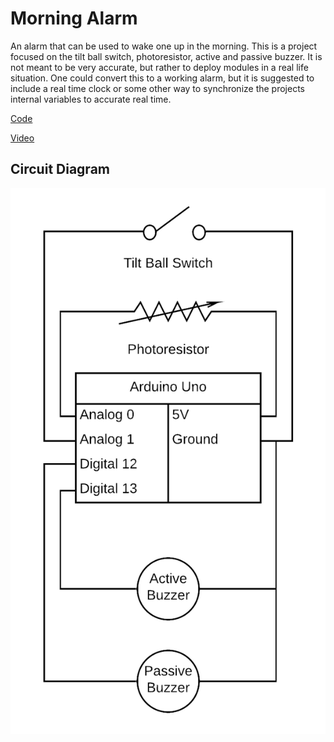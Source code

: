 # Morning Alarm
 
An alarm that can be used to wake one up in the morning. This is a project focused on the tilt ball switch, photoresistor, active and passive buzzer. It is not meant to be very accurate, but rather to deploy modules in a real life situation. One could convert this to a working alarm, but it is suggested to include a real time clock or some other way to synchronize the projects internal variables to accurate real time.
 
[Code](./morning-alarm.ino)
 
[Video](./morning-alarm.mp4)
 
## Circuit Diagram
 
![Circuit Diagram](./morning-alarm.png)